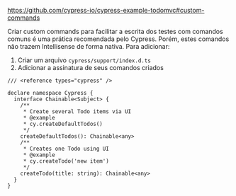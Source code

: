 https://github.com/cypress-io/cypress-example-todomvc#custom-commands

Criar custom commands para facilitar a escrita dos testes com comandos comuns é uma prática recomendada pelo Cypress.
Porém, estes comandos não trazem Intellisense de forma nativa. Para adicionar:

1. Criar um arquivo `cypress/support/index.d.ts`
2. Adicionar a assinatura de seus comandos criados


```
/// <reference types="cypress" />

declare namespace Cypress {
  interface Chainable<Subject> {
    /**
     * Create several Todo items via UI
     * @example
     * cy.createDefaultTodos()
     */
    createDefaultTodos(): Chainable<any>
    /**
     * Creates one Todo using UI
     * @example
     * cy.createTodo('new item')
     */
    createTodo(title: string): Chainable<any>
  }
}
```
